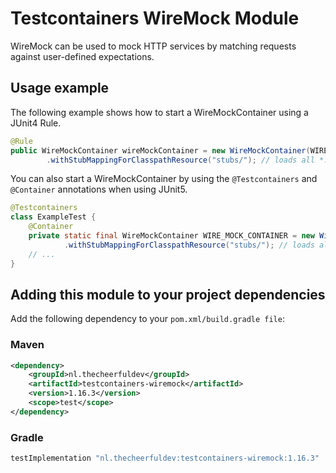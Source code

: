 # Testcontainers WireMock Module

WireMock can be used to mock HTTP services by matching requests against user-defined expectations.


## Usage example

The following example shows how to start a WireMockContainer using a JUnit4 Rule.

```java
@Rule
public WireMockContainer wireMockContainer = new WireMockContainer(WIREMOCK_IMAGE)
        .withStubMappingForClasspathResource("stubs/"); // loads all *.json files in resources/stubs/ 
```

You can also start a WireMockContainer by using the `@Testcontainers` and `@Container` annotations when using JUnit5.

```java
@Testcontainers
class ExampleTest {
    @Container
    private static final WireMockContainer WIRE_MOCK_CONTAINER = new WireMockContainer(WIREMOCK_IMAGE)
            .withStubMappingForClasspathResource("stubs/"); // loads all *.json files in resources/stubs/ 
    // ...
}
```

## Adding this module to your project dependencies

Add the following dependency to your `pom.xml/build.gradle file`:

### Maven
```xml
<dependency>
    <groupId>nl.thecheerfuldev</groupId>
    <artifactId>testcontainers-wiremock</artifactId>
    <version>1.16.3</version>
    <scope>test</scope>
</dependency>
```


### Gradle
```groovy
testImplementation "nl.thecheerfuldev:testcontainers-wiremock:1.16.3"
```